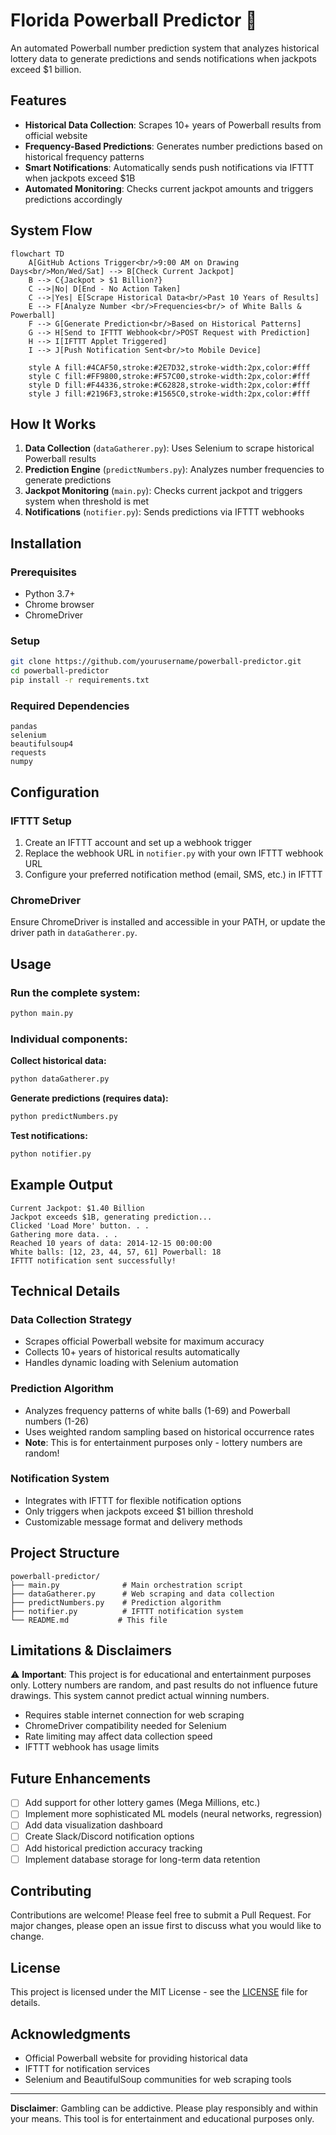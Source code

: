 # Florida Powerball Predictor 🎰

An automated Powerball number prediction system that analyzes historical lottery data to generate predictions and sends notifications when jackpots exceed $1 billion.

## Features

- **Historical Data Collection**: Scrapes 10+ years of Powerball results from official website
- **Frequency-Based Predictions**: Generates number predictions based on historical frequency patterns
- **Smart Notifications**: Automatically sends push notifications via IFTTT when jackpots exceed $1B
- **Automated Monitoring**: Checks current jackpot amounts and triggers predictions accordingly

## System Flow

```mermaid
flowchart TD
    A[GitHub Actions Trigger<br/>9:00 AM on Drawing Days<br/>Mon/Wed/Sat] --> B[Check Current Jackpot]
    B --> C{Jackpot > $1 Billion?}
    C -->|No| D[End - No Action Taken]
    C -->|Yes| E[Scrape Historical Data<br/>Past 10 Years of Results]
    E --> F[Analyze Number <br/>Frequencies<br/> of White Balls & Powerball]
    F --> G[Generate Prediction<br/>Based on Historical Patterns]
    G --> H[Send to IFTTT Webhook<br/>POST Request with Prediction]
    H --> I[IFTTT Applet Triggered]
    I --> J[Push Notification Sent<br/>to Mobile Device]
    
    style A fill:#4CAF50,stroke:#2E7D32,stroke-width:2px,color:#fff
    style C fill:#FF9800,stroke:#F57C00,stroke-width:2px,color:#fff
    style D fill:#F44336,stroke:#C62828,stroke-width:2px,color:#fff
    style J fill:#2196F3,stroke:#1565C0,stroke-width:2px,color:#fff
```

## How It Works

1. **Data Collection** (`dataGatherer.py`): Uses Selenium to scrape historical Powerball results
2. **Prediction Engine** (`predictNumbers.py`): Analyzes number frequencies to generate predictions
3. **Jackpot Monitoring** (`main.py`): Checks current jackpot and triggers system when threshold is met
4. **Notifications** (`notifier.py`): Sends predictions via IFTTT webhooks

## Installation

### Prerequisites
- Python 3.7+
- Chrome browser
- ChromeDriver

### Setup
```bash
git clone https://github.com/yourusername/powerball-predictor.git
cd powerball-predictor
pip install -r requirements.txt
```

### Required Dependencies
```
pandas
selenium
beautifulsoup4
requests
numpy
```

## Configuration

### IFTTT Setup
1. Create an IFTTT account and set up a webhook trigger
2. Replace the webhook URL in `notifier.py` with your own IFTTT webhook URL
3. Configure your preferred notification method (email, SMS, etc.) in IFTTT

### ChromeDriver
Ensure ChromeDriver is installed and accessible in your PATH, or update the driver path in `dataGatherer.py`.

## Usage

### Run the complete system:
```bash
python main.py
```

### Individual components:

**Collect historical data:**
```bash
python dataGatherer.py
```

**Generate predictions (requires data):**
```bash
python predictNumbers.py
```

**Test notifications:**
```bash
python notifier.py
```

## Example Output

```
Current Jackpot: $1.40 Billion
Jackpot exceeds $1B, generating prediction...
Clicked 'Load More' button. . .
Gathering more data. . .
Reached 10 years of data: 2014-12-15 00:00:00
White balls: [12, 23, 44, 57, 61] Powerball: 18
IFTTT notification sent successfully!
```

## Technical Details

### Data Collection Strategy
- Scrapes official Powerball website for maximum accuracy
- Collects 10+ years of historical results automatically
- Handles dynamic loading with Selenium automation

### Prediction Algorithm
- Analyzes frequency patterns of white balls (1-69) and Powerball numbers (1-26)
- Uses weighted random sampling based on historical occurrence rates
- **Note**: This is for entertainment purposes only - lottery numbers are random!

### Notification System
- Integrates with IFTTT for flexible notification options
- Only triggers when jackpots exceed $1 billion threshold
- Customizable message format and delivery methods

## Project Structure

```
powerball-predictor/
├── main.py              # Main orchestration script
├── dataGatherer.py      # Web scraping and data collection
├── predictNumbers.py    # Prediction algorithm
├── notifier.py          # IFTTT notification system
└── README.md           # This file
```

## Limitations & Disclaimers

⚠️ **Important**: This project is for educational and entertainment purposes only. Lottery numbers are random, and past results do not influence future drawings. This system cannot predict actual winning numbers.

- Requires stable internet connection for web scraping
- ChromeDriver compatibility needed for Selenium
- Rate limiting may affect data collection speed
- IFTTT webhook has usage limits

## Future Enhancements

- [ ] Add support for other lottery games (Mega Millions, etc.)
- [ ] Implement more sophisticated ML models (neural networks, regression)
- [ ] Add data visualization dashboard
- [ ] Create Slack/Discord notification options
- [ ] Add historical prediction accuracy tracking
- [ ] Implement database storage for long-term data retention

## Contributing

Contributions are welcome! Please feel free to submit a Pull Request. For major changes, please open an issue first to discuss what you would like to change.

## License

This project is licensed under the MIT License - see the [LICENSE](LICENSE) file for details.

## Acknowledgments

- Official Powerball website for providing historical data
- IFTTT for notification services
- Selenium and BeautifulSoup communities for web scraping tools

---

**Disclaimer**: Gambling can be addictive. Please play responsibly and within your means. This tool is for entertainment and educational purposes only.

